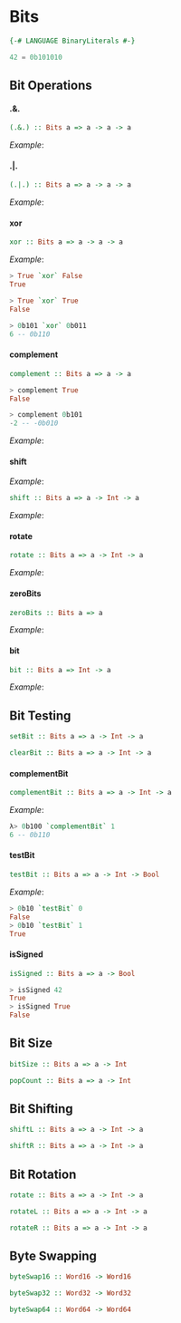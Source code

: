 Bits
====

```haskell
{-# LANGUAGE BinaryLiterals #-}
```

```python
42 = 0b101010
```

Bit Operations
--------------

#### .&.

```haskell
(.&.) :: Bits a => a -> a -> a
```

*Example*:

#### .|.

```haskell
(.|.) :: Bits a => a -> a -> a
```

*Example*:

#### xor

```haskell
xor :: Bits a => a -> a -> a
```

*Example*:

```haskell
> True `xor` False
True

> True `xor` True
False

> 0b101 `xor` 0b011
6 -- 0b110
```

#### complement

```haskell
complement :: Bits a => a -> a
```

```haskell
> complement True
False

> complement 0b101
-2 -- -0b010
```

*Example*:

#### shift

*Example*:

```haskell
shift :: Bits a => a -> Int -> a
```

*Example*:

#### rotate

```haskell
rotate :: Bits a => a -> Int -> a
```

*Example*:

#### zeroBits

```haskell
zeroBits :: Bits a => a
```

*Example*:

#### bit

```haskell
bit :: Bits a => Int -> a
```

*Example*:

Bit Testing
------------

```haskell
setBit :: Bits a => a -> Int -> a
```

```haskell
clearBit :: Bits a => a -> Int -> a
```

#### complementBit

```haskell
complementBit :: Bits a => a -> Int -> a
```

*Example*:

```haskell
λ> 0b100 `complementBit` 1
6 -- 0b110
```

#### testBit

```haskell
testBit :: Bits a => a -> Int -> Bool
```

*Example*:

```haskell
> 0b10 `testBit` 0
False
> 0b10 `testBit` 1
True
```

#### isSigned

```haskell
isSigned :: Bits a => a -> Bool
```

```haskell
> isSigned 42
True
> isSigned True
False
```

Bit Size
------------

```haskell
bitSize :: Bits a => a -> Int
```

```haskell
popCount :: Bits a => a -> Int
```

Bit Shifting
------------

```haskell
shiftL :: Bits a => a -> Int -> a
```

```haskell
shiftR :: Bits a => a -> Int -> a
```

Bit Rotation
------------

```haskell
rotate :: Bits a => a -> Int -> a
```

```haskell
rotateL :: Bits a => a -> Int -> a
```

```haskell
rotateR :: Bits a => a -> Int -> a
```

Byte Swapping
------------

```haskell
byteSwap16 :: Word16 -> Word16
```

```haskell
byteSwap32 :: Word32 -> Word32
```

```haskell
byteSwap64 :: Word64 -> Word64
```
